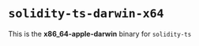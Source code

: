 <!-- cSpell:disable -->

# `solidity-ts-darwin-x64`

This is the **x86_64-apple-darwin** binary for `solidity-ts`
